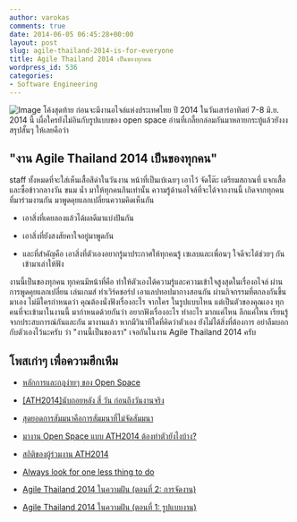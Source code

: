 ```yaml
---
author: varokas
comments: true
date: 2014-06-05 06:45:28+00:00
layout: post
slug: agile-thailand-2014-is-for-everyone
title: Agile Thailand 2014 เป็นของทุกคน
wordpress_id: 536
categories:
- Software Engineering
---
```


![Image](/images/2014/06/10154419_723192064368077_5624676864795596774_n.jpg?w=650) โค้งสุดท้าย ก่อนจะมีงานอไจล์แห่งประเทศไทย ปี 2014 ในวันเสาร์อาทิตย์ 7-8 มิ.ย. 2014 นี้ เผื่อใครยังไม่อินกับรูปแบบของ open space อ่านที่เกลี้ยกล่อมกันมาหลายกระทู้แล้วยังงง สรุปสั้นๆ ให้เลยคือว่า

<!-- more -->


## **"งาน Agile Thailand 2014 เป็นของทุกคน"**


staff ทั้งหมดที่จะใส่เห็นเสื้อสีดำในวันงาน หน้าที่เป็นเบ้เฉยๆ เอาไว้ จัดโต๊ะ เตรียมสถาณที่ แจกเสื้อ และซื้อข้าวกลางวัน ขนม น้ำ มาให้ทุกคนกินเท่านั้น ความรู้ด้านอไจล์ที่จะได้จากงานนี้ เกิดจากทุกคนที่มาร่วมงานกัน มาพูดคุยแลกเปลี่ยนความคิดเห็นกัน



	
  * เอาสิ่งที่เคยลองแล้วได้ผลดีมาแบ่งปันกัน

	
  * เอาสิ่งที่ยังสงสัยคาใจอยู่มาพูดกัน

	
  * และที่สำคัญคือ เอาสิ่งที่ตัวเองอยากรู้มาประกาศให้ทุกคนรู้ เซเลบและเพื่อนๆ ใจดีจะได้ช่วยๆ กันเข้ามาเล่าให้ฟัง


งานนี้เป็นของทุกคน ทุกคนมีหน้าที่คือ ทำให้ตัวเองได้ความรู้และความเข้าใจสูงสุดในเรื่องอไจล์ ผ่านการพูดคุยแลกเปลี่ยน เล่นเกมส์ ทำเวิร์คชอร์ป เอาแลปทอปมากางสอนกัน ผ่านกิจกรรมที่ตกลงกันขึ้นมาเอง ไม่มีใครกำหนดว่า คุณต้องนั่งฟังเรื่องอะไร จากใคร ในรูปแบบไหน แต่เป็นตัวของคุณเอง ทุกคนที่จะเข้ามาในงานนี้ มากำหนดด้วยกันว่า อยากฟังเรื่องอะไร ทำอะไร มากแค่ไหน ลึกแค่ไหน เรียนรู้จากประสบการณ์กันและกัน มางานแล้ว หากมีวินาทีใดที่คิดว่าตัวเอง ยังไม่ได้สิ่งที่ต้องการ อย่าลืมบอกกับตัวเองไว้นะครับ ว่า "งานนี้เป็นของเรา" เจอกันในงาน Agile Thailand 2014 ครับ


## โพสเก่าๆ เพื่อความฮึกเหึม





	
  * [หลักการและกฎง่ายๆ ของ Open Space](http://oncedayint.wordpress.com/2014/05/21/%e0%b8%ab%e0%b8%a5%e0%b8%b1%e0%b8%81%e0%b8%81%e0%b8%b2%e0%b8%a3%e0%b9%81%e0%b8%a5%e0%b8%b0%e0%b8%81%e0%b8%8e%e0%b8%87%e0%b9%88%e0%b8%b2%e0%b8%a2%e0%b9%86%e0%b8%82%e0%b8%ad%e0%b8%87-open-space-ath2014/)

	
  * [[ATH2014]นับถอยหลัง สี่ วัน ก่อนถึงวันงานจริง](http://tanjai.in.th/2014/06/03/4day-before-ath2014/)

	
  * [สุดยอดการสัมมนาคือการสัมมนาที่ไม่จัดสัมมนา](http://blogpom.com/post/85574868242)

	
  * [มางาน Open Space แบบ ATH2014 ต้องทำตัวยังไงบ้าง?](http://varokas.wordpress.com/2014/04/30/what-to-do-in-open-space/)

	
  * [สถิติของผู้ร่วมงาน ATH2014](http://varokas.github.io/ath2014viz/)

	
  * [Always look for one less thing to do](http://varokas.wordpress.com/2014/04/25/always-look-for-one-less-thing-to-do/)

	
  * [Agile Thailand 2014 ในความฝัน (ตอนที่ 2: การจัดงาน)](http://varokas.wordpress.com/2014/01/30/agile-thailand-2014-in-my-dream-part-2/)

	
  * [Agile Thailand 2014 ในความฝัน (ตอนที่ 1: รูปแบบงาน)](http://varokas.wordpress.com/2014/01/20/agile-thailand-2014-proposal-format/)


